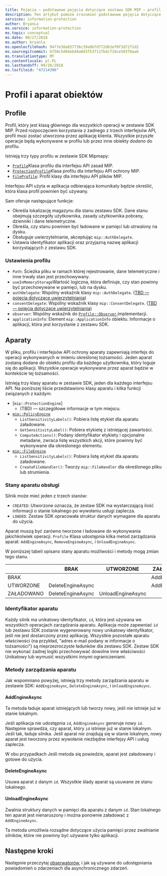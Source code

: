 ```yaml
---
title: Pojęcia — podstawowe pojęcia dotyczące zestawu SDK MIP — profil i aparatu
description: Ten artykuł pomoże zrozumieć podstawowe pojęcia dotyczące zestawu SDK, o nazwie profilu i silnika, które są tworzone podczas inicjowania aplikacji.
services: information-protection
author: BryanLa
ms.service: information-protection
ms.topic: conceptual
ms.date: 09/27/2018
ms.author: bryanla
ms.openlocfilehash: 9477e38a837736c39a9b7d772db3ef0f3d72f1d2
ms.sourcegitcommit: bf58c5d94eb44a043f53711fbdcf19ce503f8aab
ms.translationtype: MT
ms.contentlocale: pl-PL
ms.lasthandoff: 09/26/2018
ms.locfileid: "47214396"
---
```

# <a name="profile-and-engine-objects"></a>Profil i aparat obiektów

## <a name="profiles"></a>Profile

Profil, który jest klasą głównego dla wszystkich operacji w zestawie SDK MIP. Przed rozpoczęciem korzystania z żadnego z trzech interfejsów API, profil musi zostać utworzona przez aplikację klienta. Wszystkie przyszłe operacje będą wykonywane w profilu lub przez inne obiekty *dodano* do profilu.

Istnieją trzy typy profilu w zestawie SDK Mipmapy:

- [`Profile`](https://docs.microsoft.com/en-us/azure/information-protection/develop/mip/class_mip_profile)Klasa profilu dla interfejsu API zasad MIP.
- [`ProtectionProfile`](https://docs.microsoft.com/en-us/azure/information-protection/develop/mip/class_mip_protectionprofile)Klasa profilu dla interfejsu API ochrony MIP.
- [`FileProfile`](https://docs.microsoft.com/en-us/azure/information-protection/develop/mip/class_mip_fileprofile): Profil klasy dla interfejsu API plików MIP.

Interfejsu API użyta w aplikacja odbierająca komunikaty będzie określić, która klasa profil powinien być używany.

Sam oferuje następujące funkcje:

- Określa lokalizację magazynu dla stanu zestawu SDK. Dane stanu obejmują szczegóły użytkownika, zasady użytkownika pobrany, dzienniki i dane telemetryczne.
- Określa, czy stanu powinien być ładowane w pamięci lub utrwalony na dysku.
- Obsługuje uwierzytelnianie, akceptując `mip::AuthDelegate`.
- Ustawia identyfikator aplikacji oraz przyjazną nazwę aplikacji korzystających z zestawu SDK.

### <a name="profile-settings"></a>Ustawienia profilu

- `Path`: Ścieżka pliku w ramach której rejestrowanie, dane telemetryczne i inne trwały stan jest przechowywany.
- `useInMemoryStorage`Wartość logiczna, która definiuje, czy stan powinny być przechowywane w pamięci, lub na dysku.
- `authDelegate`: Wspólny wskaźnik klasy `mip::AuthDelegate`. ([TBD — pojęcia dotyczące uwierzytelniania]())
- `consentDelegate`: Wspólny wskaźnik klasy `mip::ConsentDelegate`. ([TBD — pojęcia dotyczące uwierzytelniania]())
- `observer`: Wspólny wskaźnik do [ `Profile::Observer` ]() implementacji.
- `applicationInfo`: Element `mip::ApplicationInfo` obiektu. Informacje o aplikacji, która jest korzystanie z zestawu SDK.

## <a name="engines"></a>Aparaty

W pliku, profilu i interfejsów API ochrony aparaty zapewniają interfejs do operacji wykonywanych w imieniu określonej tożsamości. Jeden aparat zostaną dodane do obiektu profilu dla każdego użytkownika, który loguje się do aplikacji. Wszystkie operacje wykonywane przez aparat będzie w kontekście tej tożsamości.

Istnieją trzy klasy aparatu w zestawie SDK, jeden dla każdego interfejsu API. Na poniższej liście przedstawiono klasy aparatu i kilka funkcji związanych z każdym:

- [`mip::ProtectionEngine`]
  - (TBD) — szczegółowe informacje w tym miejscu.
- [`mip::PolicyEngine`](https://docs.microsoft.com/en-us/azure/information-protection/develop/mip/class_mip_policyengine)
  - `ListSensitivityLabels()`: Pobiera listę etykiet dla aparatu załadowane.
  - `GetSensitivityLabel()`: Pobiera etykietę z istniejącej zawartości.
  - `ComputeActions()`: Podany identyfikator etykiety i opcjonalne metadane, zwraca listę wszystkich akcji, które powinny być wykonywane dla określonego elementu.
- [`mip::FileEngine`](https://docs.microsoft.com/en-us/azure/information-protection/develop/mip/class_mip_fileengine)
  - `ListSensitivityLabels()`: Pobiera listę etykiet dla aparatu załadowane.
  - `CreateFileHandler()`: Tworzy `mip::FileHandler` dla określonego pliku lub strumienia.

### <a name="engine-states"></a>Stany aparatu obsługi

Silnik może mieć jeden z trzech stanów:

- `CREATED`: Utworzone oznacza, że zestaw SDK ma wystarczającą ilość informacji o stanie lokalnego po wywołaniu usługi zaplecza.
- `LOADED`: Zestaw SDK opracowała struktur danych wymagane dla aparatu do użycia.

Aparat muszą być zarówno tworzone i ładowane do wykonywania jakichkolwiek operacji. `Profile` Klasa udostępnia kilka metod zarządzania aparat: `AddEngineAsync`, `RemoveEngineAsync`, i `UnloadEngineAsync`.

W poniższej tabeli opisano stany aparatu możliwości i metody mogą zmian tego stanu.

|         | BRAK              | UTWORZONE           | ZAŁADOWANO         |
|---------|-------------------|-------------------|----------------|
| BRAK    |                   |                   | AddEngineAsync |
| UTWORZONE | DeleteEngineAsync |                   | AddEngineAsync |
| ZAŁADOWANO  | DeleteEngineAsync | UnloadEngineAsync |                |

### <a name="engine-id"></a>Identyfikator aparatu

Każdy silnik ma unikatowy identyfikator, `id`, która jest używana we wszystkich operacjach zarządzania aparatu. Aplikacja może zapewniać `id` lub zestawu SDK zostanie wygenerowany nowy unikatowy identyfikator, jeśli nie jest dostarczony przez aplikację. Wszystkie pozostałe aparatu właściwości (na przykład, "adres e-mail podany w informacje o tożsamości") są nieprzezroczyste ładunków dla zestawu SDK. Zestaw SDK nie wykonać żadnej logiki przechowywać dowolne inne właściwości Unikatowy lub wymusić wszystkimi innymi ograniczeniami.

### <a name="engine-management-methods"></a>Metody zarządzania aparatu

Jak wspomniano powyżej, istnieją trzy metody zarządzania aparatu w zestawie SDK: `AddEngineAsync`, `DeleteEngineAsync`, i `UnloadEngineAsync`.

#### <a name="addengineasync"></a>AddEngineAsync

Ta metoda ładuje aparat istniejących lub tworzy nowy, jeśli nie istnieje już w stanie lokalnym.

Jeśli aplikacja nie udostępnia `id`, `AddEngineAsync` generuje nowy `id`. Następnie sprawdza, czy aparat, który `id` istnieje już w stanie lokalnym. Jeśli tak, ładuje silnika. Jeśli aparat *nie* znajdują się w stanie lokalnym, nowy aparat jest tworzony przez wywołanie niezbędne interfejsy API i usług zaplecza.

W obu przypadkach Jeśli metoda się powiedzie, aparat jest załadowany i gotowe do użycia.

#### <a name="deleteengineasync"></a>DeleteEngineAsync

Usuwa aparat z danym `id`. Wszystkie ślady aparat są usuwane ze stanu lokalnego.

#### <a name="unloadengineasync"></a>UnloadEngineAsync

Zwalnia struktury danych w pamięci dla aparatu z danym `id`. Stan lokalnego ten aparat jest nienaruszony i można ponownie załadować z `AddEngineAsync`.

Ta metoda umożliwia rozsądne dotyczące użycia pamięci przez zwalnianie silników, które nie powinny być używane tylko aplikacji.

## <a name="next-steps"></a>Następne kroki

Następnie przeczytaj [obserwatorów](concept-async-observers.md), i jak są używane do udostępniania powiadomień o zdarzeniach dla asynchronicznego zdarzeń.

